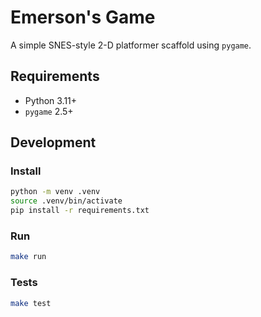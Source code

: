# Emerson's Game

A simple SNES-style 2-D platformer scaffold using `pygame`.

## Requirements
- Python 3.11+
- `pygame` 2.5+

## Development

### Install
```bash
python -m venv .venv
source .venv/bin/activate
pip install -r requirements.txt
```

### Run
```bash
make run
```

### Tests
```bash
make test
```
